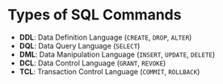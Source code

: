 # Types of SQL Commands

- **DDL**: Data Definition Language (`CREATE`, `DROP`, `ALTER`)
- **DQL**: Data Query Language (`SELECT`)
- **DML**: Data Manipulation Language (`INSERT`, `UPDATE`, `DELETE`)
- **DCL**: Data Control Language (`GRANT`, `REVOKE`)
- **TCL**: Transaction Control Language (`COMMIT`, `ROLLBACK`)
